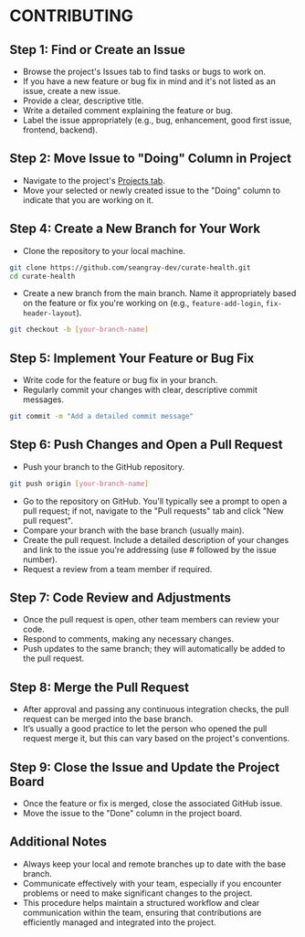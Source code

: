 # CONTRIBUTING

## Step 1: Find or Create an Issue

- Browse the project's Issues tab to find tasks or bugs to work on.
- If you have a new feature or bug fix in mind and it's not listed as an issue, create a new issue.
- Provide a clear, descriptive title.
- Write a detailed comment explaining the feature or bug.
- Label the issue appropriately (e.g., bug, enhancement, good first issue, frontend, backend).

## Step 2: Move Issue to "Doing" Column in Project

- Navigate to the project's [Projects tab](https://github.com/users/seangray-dev/projects/3).
- Move your selected or newly created issue to the "Doing" column to indicate that you are working on it.

## Step 4: Create a New Branch for Your Work

- Clone the repository to your local machine.

```bash
git clone https://github.com/seangray-dev/curate-health.git
cd curate-health
```

- Create a new branch from the main branch. Name it appropriately based on the feature or fix you're working on (e.g., `feature-add-login`, `fix-header-layout`).

```bash
git checkout -b [your-branch-name]
```

## Step 5: Implement Your Feature or Bug Fix

- Write code for the feature or bug fix in your branch.
- Regularly commit your changes with clear, descriptive commit messages.

```bash
git commit -m "Add a detailed commit message"
```

## Step 6: Push Changes and Open a Pull Request

- Push your branch to the GitHub repository.

```bash
git push origin [your-branch-name]
```

- Go to the repository on GitHub. You'll typically see a prompt to open a pull request; if not, navigate to the "Pull requests" tab and click "New pull request".
- Compare your branch with the base branch (usually main).
- Create the pull request. Include a detailed description of your changes and link to the issue you're addressing (use # followed by the issue number).
- Request a review from a team member if required.

## Step 7: Code Review and Adjustments

- Once the pull request is open, other team members can review your code.
- Respond to comments, making any necessary changes.
- Push updates to the same branch; they will automatically be added to the pull request.

## Step 8: Merge the Pull Request

- After approval and passing any continuous integration checks, the pull request can be merged into the base branch.
- It’s usually a good practice to let the person who opened the pull request merge it, but this can vary based on the project's conventions.

## Step 9: Close the Issue and Update the Project Board

- Once the feature or fix is merged, close the associated GitHub issue.
- Move the issue to the "Done" column in the project board.

## Additional Notes

- Always keep your local and remote branches up to date with the base branch.
- Communicate effectively with your team, especially if you encounter problems or need to make significant changes to the project.
- This procedure helps maintain a structured workflow and clear communication within the team, ensuring that contributions are efficiently managed and integrated into the project.
